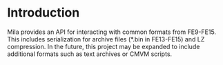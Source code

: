 # Introduction
Mila provides an API for interacting with common formats from FE9-FE15. This includes serialization for archive files (*.bin in FE13-FE15) and LZ compression. In the future, this project may be expanded to include additional formats such as text archives or CMVM scripts.
